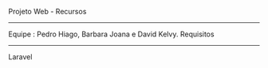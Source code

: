 Projeto Web - Recursos
_____________________________________________________________
Equipe : Pedro Hiago, Barbara Joana e David Kelvy.
Requisitos
_____________________________________________________________
Laravel
